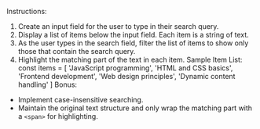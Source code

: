 Instructions:
1. Create an input field for the user to type in their search query.
2. Display a list of items below the input field. Each item is a string of text.
3. As the user types in the search field, filter the list of items to show only those that contain the search query.
4. Highlight the matching part of the text in each item.
Sample Item List:
const items = [
  'JavaScript programming',
  'HTML and CSS basics',
  'Frontend development',
  'Web design principles',
  'Dynamic content handling'
]
Bonus:
- Implement case-insensitive searching.
- Maintain the original text structure and only wrap the matching part with a `<span>` for highlighting.
